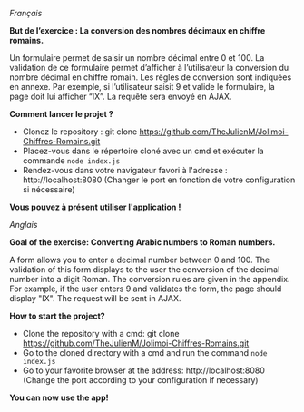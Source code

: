 *Français*

**But de l’exercice : La conversion des nombres décimaux en chiffre romains.**

Un formulaire permet de saisir un nombre décimal entre 0 et 100. La validation de ce
formulaire permet d’afficher à l’utilisateur la conversion du nombre décimal en chiffre
romain. Les règles de conversion sont indiquées en annexe.
Par exemple, si l’utilisateur saisit 9 et valide le formulaire, la page doit lui afficher “IX”.
La requête sera envoyé en AJAX.

**Comment lancer le projet ?**

- Clonez le repository : git clone https://github.com/TheJulienM/Jolimoi-Chiffres-Romains.git
- Placez-vous dans le répertoire cloné avec un cmd et exécuter la commande ```node index.js```
- Rendez-vous dans votre navigateur favori à l'adresse : http://localhost:8080 (Changer le port en fonction de votre configuration si nécessaire) 

**Vous pouvez à présent utiliser l'application !**

*Anglais*

**Goal of the exercise: Converting Arabic numbers to Roman numbers.**

A form allows you to enter a decimal number between 0 and 100. The validation of this
form displays to the user the conversion of the decimal number into a digit
Roman. The conversion rules are given in the appendix.
For example, if the user enters 9 and validates the form, the page should display "IX".
The request will be sent in AJAX.

**How to start the project?**

- Clone the repository with a cmd: git clone https://github.com/TheJulienM/Jolimoi-Chiffres-Romains.git
- Go to the cloned directory with a cmd and run the command ```node index.js```
- Go to your favorite browser at the address: http://localhost:8080 (Change the port according to your configuration if necessary)

**You can now use the app!**


